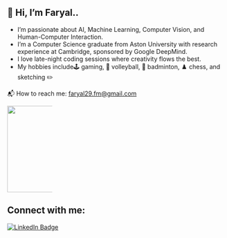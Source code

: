 ## 🎨 Hi, I’m Faryal..

- I’m passionate about AI, Machine Learning, Computer Vision, and Human-Computer Interaction.  
- I’m a Computer Science graduate from Aston University with research experience at Cambridge, sponsored by Google DeepMind.  
- I love late-night coding sessions where creativity flows the best.  
- My hobbies include🕹️ gaming, 🏐 volleyball, 🏸 badminton, ♟️ chess, and sketching ✏️

📬 How to reach me: faryal29.fm@gmail.com  
<p align="center" style="text-align: right; margin-right: 400px;">
  <img src="https://github.com/user-attachments/assets/e675aaf6-4e2e-42a6-a532-b202452fb9df" width="400" height="200" alt="GIF" />
</p>




## Connect with me:
<p align="left">
  <a href="https://www.linkedin.com/in/faryal-mansoor-801b4b254/?originalSubdomain=uk" target="_blank">
    <img src="https://img.shields.io/badge/LinkedIn-0077B5?style=for-the-badge&logo=linkedin&logoColor=white" alt="LinkedIn Badge"/>
  </a>
</p>


